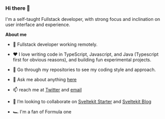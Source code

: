 ### Hi there 👋

I'm a self-taught Fullstack developer, with strong focus and inclination on user interface and experience.

**About me**

- 💼 Fullstack developer working remotely.

- ❤️ I love writing code in TypeScript, Javascript, and Java (Typescript first for obvious reasons), and building fun experimental projects.

- 🔭 Go through my repositories to see my coding style and approach.

- 💬 Ask me about anything [here](https://github.com/navneetsharmaui/navneetsharmaui/discussions)

- 📫 reach me at [Twitter](https://twitter.com/asnavneetsharma) and [email](mailto:navneetnnavneet1@gmail.com)

- 👯 I’m looking to collaborate on [Sveltekit Starter](https://github.com/navneetsharmaui/sveltekit-starter) and [Sveltekit Blog](https://github.com/navneetsharmaui/sveltekit-blog)

- 🏎️ I'm a fan of Formula one
